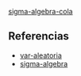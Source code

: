 [sigma-algebra-cola](pdf/sigma-algebra-cola.pdf)

## Referencias
- [var-aleatoria](./var-aleatoria.md)
- [sigma-algebra](./sigma-algebra.md)

